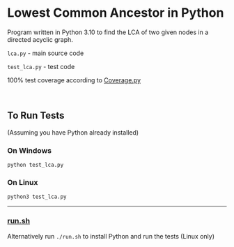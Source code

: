 # Lowest Common Ancestor in Python

Program written in Python 3.10 to find the LCA of two given nodes in a directed acyclic graph.

`lca.py` - main source code

`test_lca.py` - test code

100% test coverage according to [Coverage.py](https://coverage.readthedocs.io/en/6.0.1/)

<br />

## To Run Tests

(Assuming you have Python already installed)

### On Windows

`python test_lca.py`

### On Linux

`python3 test_lca.py`

---

### [run.sh](run.sh)

Alternatively run `./run.sh` to install Python and run the tests (Linux only)